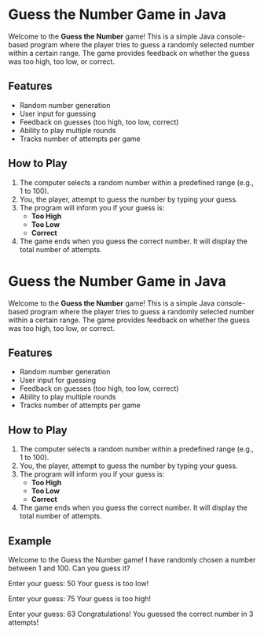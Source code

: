 # Guess the Number Game in Java

Welcome to the **Guess the Number** game! This is a simple Java console-based program where the player tries to guess a randomly selected number within a certain range. The game provides feedback on whether the guess was too high, too low, or correct.

## Features
- Random number generation
- User input for guessing
- Feedback on guesses (too high, too low, correct)
- Ability to play multiple rounds
- Tracks number of attempts per game

## How to Play
1. The computer selects a random number within a predefined range (e.g., 1 to 100).
2. You, the player, attempt to guess the number by typing your guess.
3. The program will inform you if your guess is:
   - **Too High**
   - **Too Low**
   - **Correct**
4. The game ends when you guess the correct number. It will display the total number of attempts.

# Guess the Number Game in Java

Welcome to the **Guess the Number** game! This is a simple Java console-based program where the player tries to guess a randomly selected number within a certain range. The game provides feedback on whether the guess was too high, too low, or correct.

## Features
- Random number generation
- User input for guessing
- Feedback on guesses (too high, too low, correct)
- Ability to play multiple rounds
- Tracks number of attempts per game

## How to Play
1. The computer selects a random number within a predefined range (e.g., 1 to 100).
2. You, the player, attempt to guess the number by typing your guess.
3. The program will inform you if your guess is:
   - **Too High**
   - **Too Low**
   - **Correct**
4. The game ends when you guess the correct number. It will display the total number of attempts.

## Example
Welcome to the Guess the Number game! I have randomly chosen a number between 1 and 100. Can you guess it?

Enter your guess: 50 Your guess is too low!

Enter your guess: 75 Your guess is too high!

Enter your guess: 63 Congratulations! You guessed the correct number in 3 attempts!
